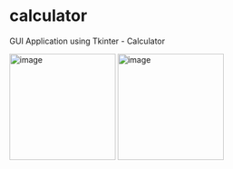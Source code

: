 # calculator
GUI Application using Tkinter - Calculator

<img width="187" alt="image" src="https://user-images.githubusercontent.com/80412098/125176505-d0cf9900-e188-11eb-9b0f-a681c1584b65.png">

<img width="187" alt="image" src="https://user-images.githubusercontent.com/80412098/125176514-e5ac2c80-e188-11eb-8e07-ec20395bca95.png">
